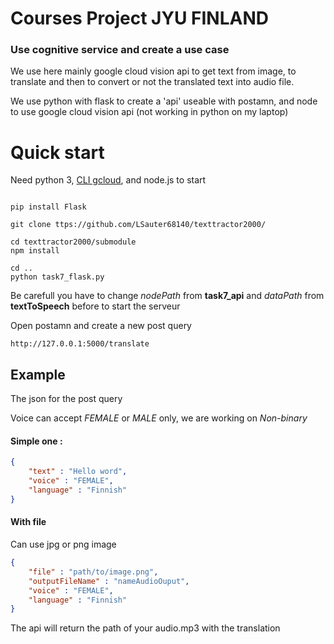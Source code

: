 # Courses Project JYU FINLAND
### Use cognitive service and create a use case

We use here mainly google cloud vision api to get text from image, to translate and then to convert or not the translated text into audio file.

We use python with flask to create a 'api' useable with postamn, and node to use google cloud vision api (not working in python on my laptop)


# Quick start


Need python 3, [CLI gcloud](https://cloud.google.com/sdk/docs/install), and node.js to start

```console

pip install Flask

git clone ttps://github.com/LSauter68140/texttractor2000/

cd texttractor2000/submodule
npm install

cd ..
python task7_flask.py 

```

Be carefull you have to change *nodePath* from **task7_api** and *dataPath* from **textToSpeech** before to start the serveur



Open postamn and create a new post query

```
http://127.0.0.1:5000/translate

```

## Example

The json for the post query

Voice can accept *FEMALE* or *MALE* only, we are working on *Non-binary*


#### Simple one : 
```json
{
    "text" : "Hello word",
    "voice" : "FEMALE",
    "language" : "Finnish"
}
```
#### With file
Can use jpg or png image

```json
{
    "file" : "path/to/image.png",
    "outputFileName" : "nameAudioOuput",
    "voice" : "FEMALE",
    "language" : "Finnish"
}

```
The api will return the path of your audio.mp3 with the translation





